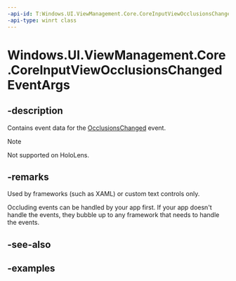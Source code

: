 ```yaml
---
-api-id: T:Windows.UI.ViewManagement.Core.CoreInputViewOcclusionsChangedEventArgs
-api-type: winrt class
---
```


<!-- Class syntax.
public class CoreInputViewOcclusionsChangedEventArgs 
-->

# Windows.UI.ViewManagement.Core.CoreInputViewOcclusionsChangedEventArgs

## -description

Contains event data for the [OcclusionsChanged](coreinputview_occlusionschanged.md) event.

> [!NOTE]
> Not supported on HoloLens.

## -remarks

Used by frameworks (such as XAML) or custom text controls only.

Occluding events can be handled by your app first. If your app doesn't handle the events, they bubble up to any framework that needs to handle the events.

## -see-also

## -examples
